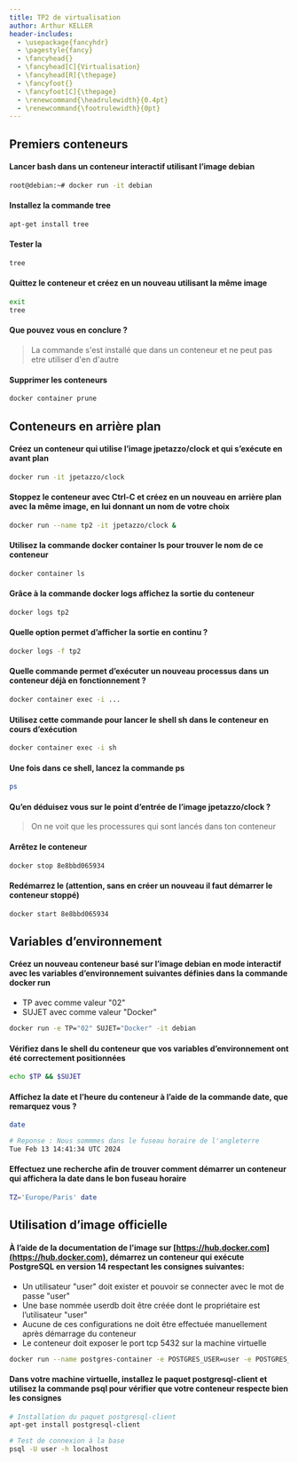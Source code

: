```yaml
---
title: TP2 de virtualisation
author: Arthur KELLER
header-includes: 
  - \usepackage{fancyhdr}
  - \pagestyle{fancy}
  - \fancyhead{}
  - \fancyhead[C]{Virtualisation}
  - \fancyhead[R]{\thepage}
  - \fancyfoot{}
  - \fancyfoot[C]{\thepage}
  - \renewcommand{\headrulewidth}{0.4pt}
  - \renewcommand{\footrulewidth}{0pt}
---
```


## Premiers conteneurs

#### Lancer bash dans un conteneur interactif utilisant l’image debian
```bash
root@debian:~# docker run -it debian
```

#### Installez la commande tree
```bash
apt-get install tree
```

#### Tester la
```bash
tree
```

#### Quittez le conteneur et créez en un nouveau utilisant la même image
```bash
exit
tree
```

#### Que pouvez vous en conclure ?
> La commande s'est installé que dans un conteneur et ne peut pas etre utiliser d'en d'autre

#### Supprimer les conteneurs
```bash
docker container prune
```

## Conteneurs en arrière plan

#### Créez un conteneur qui utilise l’image jpetazzo/clock et qui s’exécute en avant plan
```bash
docker run -it jpetazzo/clock
```

#### Stoppez le conteneur avec Ctrl-C et créez en un nouveau en arrière plan avec la même image, en lui donnant un nom de votre choix
```bash
docker run --name tp2 -it jpetazzo/clock &
```

#### Utilisez la commande docker container ls pour trouver le nom de ce conteneur
```bash
docker container ls
```

#### Grâce à la commande docker logs affichez la sortie du conteneur
```bash
docker logs tp2
```

#### Quelle option permet d’afficher la sortie en continu ?
```bash
docker logs -f tp2
```

#### Quelle commande permet d’exécuter un nouveau processus dans un conteneur déjà en fonctionnement ?
```bash
docker container exec -i ...
```

#### Utilisez cette commande pour lancer le shell sh dans le conteneur en cours d’exécution
```bash
docker container exec -i sh
```

#### Une fois dans ce shell, lancez la commande ps
```bash
ps
```

#### Qu’en déduisez vous sur le point d’entrée de l’image jpetazzo/clock ?
> On ne voit que les processures qui sont lancés dans ton conteneur

#### Arrêtez le conteneur
```bash
docker stop 8e8bbd065934
```

#### Redémarrez le (attention, sans en créer un nouveau il faut démarrer le conteneur stoppé)
```bash
docker start 8e8bbd065934
```

## Variables d’environnement
#### Créez un nouveau conteneur basé sur l’image debian en mode interactif avec les variables d’environnement suivantes définies dans la commande docker run
- TP avec comme valeur "02"
- SUJET avec comme valeur "Docker"

```bash
docker run -e TP="02" SUJET="Docker" -it debian
```

#### Vérifiez dans le shell du conteneur que vos variables d’environnement ont été correctement positionnées
```bash
echo $TP && $SUJET
```

#### Affichez la date et l’heure du conteneur à l’aide de la commande date, que remarquez vous ?
```bash
date

# Reponse : Nous sommmes dans le fuseau horaire de l'angleterre
Tue Feb 13 14:41:34 UTC 2024
```

#### Effectuez une recherche afin de trouver comment démarrer un conteneur qui affichera la date dans le bon fuseau horaire
```bash
TZ='Europe/Paris' date
```

## Utilisation d’image officielle
#### À l’aide de la documentation de l’image sur [https://hub.docker.com](https://hub.docker.com), démarrez un conteneur qui exécute PostgreSQL en version 14 respectant les consignes suivantes:
- Un utilisateur "user" doit exister et pouvoir se connecter avec le mot de passe "user"
- Une base nommée userdb doit être créée dont le propriétaire est l’utilisateur "user"
- Aucune de ces configurations ne doit être effectuée manuellement après démarrage du conteneur
- Le conteneur doit exposer le port tcp 5432 sur la machine virtuelle

```bash
docker run --name postgres-container -e POSTGRES_USER=user -e POSTGRES_PASSWORD=user -p 5432:5432 -d postgres:14
```

#### Dans votre machine virtuelle, installez le paquet postgresql-client et utilisez la commande psql pour vérifier que votre conteneur respecte bien les consignes
```bash
# Installation du paquet postgresql-client
apt-get install postgresql-client

# Test de connexion à la base
psql -U user -h localhost
```